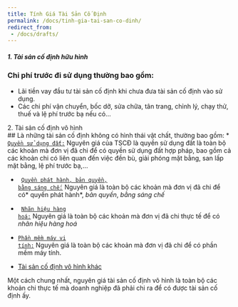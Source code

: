 ```yaml
---
title: Tính Giá Tài Sản Cố Định
permalink: /docs/tinh-gia-tai-san-co-dinh/
redirect_from:
 - /docs/drafts/
---
```


<div class="note">
<h5>1. Tài sản cố định hữu hình</h5>
</div>

### Chi phí trước đi sử dụng thường bao gồm: 

 * Lãi tiền vay đầu tư tài sản cố định khi chưa đưa tài sản cố định 
vào sử dụng. <br>
 * Các chi phí vận chuyển, bốc dỡ, sửa chữa, tân trang, chỉnh lý, 
chạy thử, thuế và lệ phí trước bạ nếu có... 



<div class="note info">2. Tài sản cố định vô hình </div>
## Là những tài sản cố định không có hình thái vật chất, thường bao gồm:
 * <code><a href="javascript:void(0);">Quyền sử dụng đất:</a></code> Nguyên giá của TSCĐ là quyền sử dụng đất 
là toàn bộ các khoản mà đơn vị đã chi để có quyền sử dụng đất hợp 
pháp, bao gồm cả các khoản chi có liên quan đến việc đền bù, giải 
phóng mặt bằng, san lấp mặt bằng, lệ phí trước bạ,... <br>

 * <code> <a href="javascript:void(0);">Quyền phát hành, bản quyền, bằng sáng chế:</a></code> Nguyên giá là toàn 
bộ các khoản mà đơn vị đã chi để có* quyền phát hành*, *bản quyền*, 
*bằng sáng chế* <br>

 * <code> <a href="javascript:void(0);">Nhãn hiệu hàng hoá:</a></code> Nguyên giá là toàn bộ các khoản mà đơn vị 
đã chi thực tế để có *nhãn hiệu hàng hoá* <br>

 * <code><a href="javascript:void(0);">Phần mềm máy vi tính:</a></code> Nguyên giá là toàn bộ các khoản mà đơn vị đã chi để có phần mềm máy tính. <br>

 * <a href="javascript:void(0);">Tài sản cố định vô hình khác</a> <br>

Một cách chung nhất, nguyên giá tài sản cố định vô hình là toàn bộ các khoản chi thực tế mà doanh nghiệp đã phải chi ra để có được tài sản cố định ấy.

